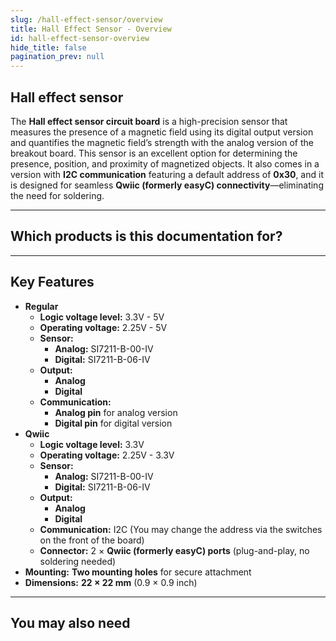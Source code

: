 ```yaml
---
slug: /hall-effect-sensor/overview
title: Hall Effect Sensor - Overview
id: hall-effect-sensor-overview
hide_title: false
pagination_prev: null
---
```


## Hall effect sensor

The **Hall effect sensor circuit board** is a high-precision sensor that measures the presence of a magnetic field using its digital output version and quantifies the magnetic field’s strength with the analog version of the breakout board. This sensor is an excellent option for determining the presence, position, and proximity of magnetized objects. It also comes in a version with **I2C communication** featuring a default address of **0x30**, and it is designed for seamless **Qwiic (formerly easyC) connectivity**—eliminating the need for soldering.


<CenteredImage src="/img/hall-effect-sensor/hall-effect-sensor_onboard_digital.jpg" alt="Hall effect sensor board" caption="Hall effect sensor board"/>

---

## Which products is this documentation for?

<QuickLink 
  title="Hall effect sensor breakout with analog output " 
  description="333079"
  url="https://soldered.com/product/hall-effect-sensor-breakout-with-analog-output/"
  image="/img/hall-effect-sensor/333079.jpg" 
/>
<QuickLink 
  title="Hall effect sensor breakout with digital output " 
  description="333080"
  url="https://soldered.com/product/hall-effect-sensor-breakout-with-digital-output/"
  image="/img/hall-effect-sensor/333080.jpg" 
/>
<QuickLink 
  title="Hall effect sensor breakout with digital output & easyC " 
  description="333081"
  url="https://soldered.com/product/hall-effect-sensor-breakout-with-digital-output-easyc/"
  image="/img/hall-effect-sensor/333081.jpg" 
/>
<QuickLink 
  title="Hall effect sensor breakout with analog output & easyC " 
  description="333082"
  url="https://soldered.com/product/hall-effect-sensor-breakout-with-digital-output-easyc/"
  image="/img/hall-effect-sensor/333082.jpg" 
/>

---

## Key Features
- **Regular**
  - **Logic voltage level:** 3.3V - 5V
  - **Operating voltage:** 2.25V - 5V
  - **Sensor:**
    - **Analog:** SI7211-B-00-IV
    - **Digital:** SI7211-B-06-IV
  - **Output:** 
    - **Analog**
    - **Digital**
  - **Communication:** 
    - **Analog pin** for analog version
    - **Digital pin** for digital version 
- **Qwiic**
  - **Logic voltage level:** 3.3V
  - **Operating voltage:** 2.25V - 3.3V
  - **Sensor:** 
    - **Analog:** SI7211-B-00-IV
    - **Digital:** SI7211-B-06-IV
  - **Output:** 
    - **Analog**
    - **Digital**
  - **Communication:** I2C (You may change the address via the switches on the front of the board) 
  - **Connector:** 2 × **Qwiic (formerly easyC) ports** (plug-and-play, no soldering needed)
- **Mounting:** **Two mounting holes** for secure attachment  
- **Dimensions:** **22 × 22 mm** (0.9 × 0.9 inch)

---

## You may also need
<QuickLink 
  title="Qwiic cable" 
  description="Qwiic (formerly easyC) compatible cables with connectors on both ends, available in various lengths."
  url="https://soldered.com/product/easyc-cable/"
  image="/img/333311.webp" 
/>  